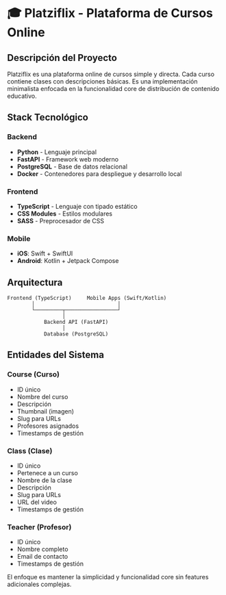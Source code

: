 # 🎓 Platziflix - Plataforma de Cursos Online

## Descripción del Proyecto

Platziflix es una plataforma online de cursos simple y directa. Cada curso contiene clases con descripciones básicas. Es una implementación minimalista enfocada en la funcionalidad core de distribución de contenido educativo.

## Stack Tecnológico

### Backend
- **Python** - Lenguaje principal
- **FastAPI** - Framework web moderno
- **PostgreSQL** - Base de datos relacional
- **Docker** - Contenedores para despliegue y desarrollo local

### Frontend
- **TypeScript** - Lenguaje con tipado estático
- **CSS Modules** - Estilos modulares
- **SASS** - Preprocesador de CSS

### Mobile
- **iOS**: Swift + SwiftUI
- **Android**: Kotlin + Jetpack Compose

## Arquitectura

```
Frontend (TypeScript)     Mobile Apps (Swift/Kotlin)
        │                           │
        └─────────┬─────────────────┘
                  │
            Backend API (FastAPI)
                  │
            Database (PostgreSQL)
```

## Entidades del Sistema

### Course (Curso)
- ID único
- Nombre del curso
- Descripción
- Thumbnail (imagen)
- Slug para URLs
- Profesores asignados
- Timestamps de gestión

### Class (Clase)
- ID único
- Pertenece a un curso
- Nombre de la clase
- Descripción
- Slug para URLs
- URL del video
- Timestamps de gestión

### Teacher (Profesor)
- ID único
- Nombre completo
- Email de contacto
- Timestamps de gestión


El enfoque es mantener la simplicidad y funcionalidad core sin features adicionales complejas.